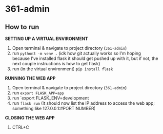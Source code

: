 # 361-admin
## How to run ##
**SETTING UP A VIRTUAL ENVIRONMENT**
1. Open terminal & navigate to project directory (`361-admin`)
2. run `python3 -m venv .`
(idk how git actually works so I'm hoping because I've installed flask it should get pushed up with it, but if not, the next couple instructions is how to get flask)
3. run (in the virtual environment) `pip install flask`

**RUNNING THE WEB APP**
1. Open terminal & navigate to project directory (`361-admin`)
2. run `export FLASK_APP=app`
3. run `export FLASK_ENV=development
4. run `flask run`
(It should now list the IP address to access the web app; something like 127.0.0.1:#PORT NUMBER)

**CLOSING THE WEB APP**
1. CTRL+C

